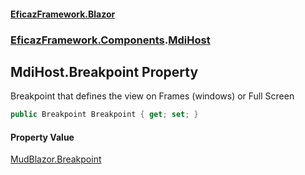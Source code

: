 #### [EficazFramework.Blazor](EficazFrameworkBlazor.md 'EficazFramework Blazor')
### [EficazFramework.Components](EficazFrameworkBlazor.md#EficazFramework.Components 'EficazFramework.Components').[MdiHost](EficazFramework.Components/MdiHost.md 'EficazFramework.Components.MdiHost')

## MdiHost.Breakpoint Property

Breakpoint that defines the view on Frames (windows) or Full Screen

```csharp
public Breakpoint Breakpoint { get; set; }
```

#### Property Value
[MudBlazor.Breakpoint](https://docs.microsoft.com/en-us/dotnet/api/MudBlazor.Breakpoint 'MudBlazor.Breakpoint')